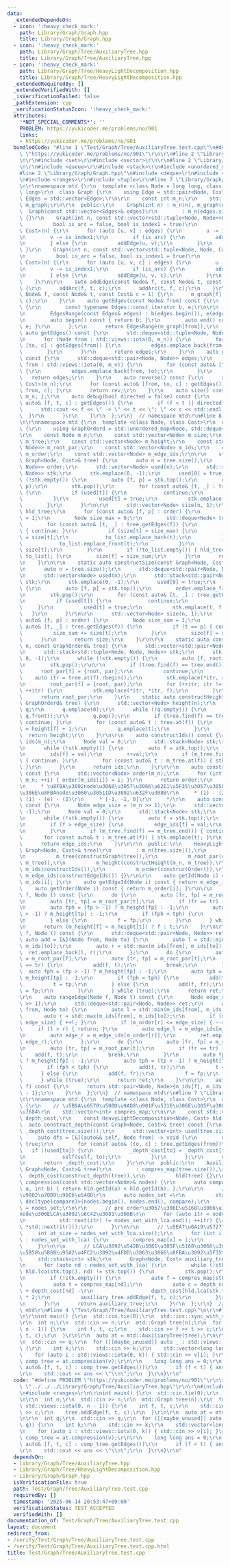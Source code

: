 ```yaml
---
data:
  _extendedDependsOn:
  - icon: ':heavy_check_mark:'
    path: Library/Graph/Graph.hpp
    title: Library/Graph/Graph.hpp
  - icon: ':heavy_check_mark:'
    path: Library/Graph/Tree/AuxiliaryTree.hpp
    title: Library/Graph/Tree/AuxiliaryTree.hpp
  - icon: ':heavy_check_mark:'
    path: Library/Graph/Tree/HeavyLightDecomposition.hpp
    title: Library/Graph/Tree/HeavyLightDecomposition.hpp
  _extendedRequiredBy: []
  _extendedVerifiedWith: []
  _isVerificationFailed: false
  _pathExtension: cpp
  _verificationStatusIcon: ':heavy_check_mark:'
  attributes:
    '*NOT_SPECIAL_COMMENTS*': ''
    PROBLEM: https://yukicoder.me/problems/no/901
    links:
    - https://yukicoder.me/problems/no/901
  bundledCode: "#line 1 \"Test/Graph/Tree/AuxiliaryTree.test.cpp\"\n#define PROBLEM\
    \ \"https://yukicoder.me/problems/no/901\"\r\n\r\n#line 2 \"Library/Graph/Tree/AuxiliaryTree.hpp\"\
    \n\r\n#include <set>\r\n#include <vector>\r\n\r\n#line 2 \"Library/Graph/Tree/HeavyLightDecomposition.hpp\"\
    \n\r\n#include <queue>\r\n#include <stack>\r\n#include <unordered_map>\r\n\r\n\
    #line 2 \"Library/Graph/Graph.hpp\"\n#include <deque>\r\n#include <iostream>\r\
    \n#include <ranges>\r\n#include <tuple>\r\n#line 7 \"Library/Graph/Graph.hpp\"\
    \n\r\nnamespace mtd {\r\n  template <class Node = long long, class Cost = long\
    \ long>\r\n  class Graph {\r\n    using Edge = std::pair<Node, Cost>;\r\n    using\
    \ Edges = std::vector<Edge>;\r\n\r\n    const int m_n;\r\n    std::vector<Edges>\
    \ m_graph;\r\n\r\n  public:\r\n    Graph(int n) : m_n(n), m_graph(n) {}\r\n  \
    \  Graph(const std::vector<Edges>& edges)\r\n        : m_n(edges.size()), m_graph(edges)\
    \ {}\r\n    Graph(int n, const std::vector<std::tuple<Node, Node>>& edges,\r\n\
    \          bool is_arc = false, bool is_index1 = true)\r\n        : Graph<Node,\
    \ Cost>(n) {\r\n      for (auto [u, v] : edges) {\r\n        u -= is_index1;\r\
    \n        v -= is_index1;\r\n        if (is_arc) {\r\n          addArc(u, v);\r\
    \n        } else {\r\n          addEdge(u, v);\r\n        }\r\n      }\r\n   \
    \ }\r\n    Graph(int n, const std::vector<std::tuple<Node, Node, Cost>>& edges,\r\
    \n          bool is_arc = false, bool is_index1 = true)\r\n        : Graph<Node,\
    \ Cost>(n) {\r\n      for (auto [u, v, c] : edges) {\r\n        u -= is_index1;\r\
    \n        v -= is_index1;\r\n        if (is_arc) {\r\n          addArc(u, v, c);\r\
    \n        } else {\r\n          addEdge(u, v, c);\r\n        }\r\n      }\r\n\
    \    }\r\n\r\n    auto addEdge(const Node& f, const Node& t, const Cost& c = 1)\
    \ {\r\n      addArc(f, t, c);\r\n      addArc(t, f, c);\r\n    }\r\n    auto addArc(const\
    \ Node& f, const Node& t, const Cost& c = 1) {\r\n      m_graph[f].emplace_back(t,\
    \ c);\r\n    }\r\n    auto getEdges(const Node& from) const {\r\n      class EdgesRange\
    \ {\r\n        const typename Edges::const_iterator b, e;\r\n\r\n      public:\r\
    \n        EdgesRange(const Edges& edges) : b(edges.begin()), e(edges.end()) {}\r\
    \n        auto begin() const { return b; }\r\n        auto end() const { return\
    \ e; }\r\n      };\r\n      return EdgesRange(m_graph[from]);\r\n    }\r\n   \
    \ auto getEdges() const {\r\n      std::deque<std::tuple<Node, Node, Cost>> edges;\r\
    \n      for (Node from : std::views::iota(0, m_n)) {\r\n        for (const auto&\
    \ [to, c] : getEdges(from)) {\r\n          edges.emplace_back(from, to, c);\r\n\
    \        }\r\n      }\r\n      return edges;\r\n    }\r\n    auto getEdgesExcludeCost()\
    \ const {\r\n      std::deque<std::pair<Node, Node>> edges;\r\n      for (Node\
    \ from : std::views::iota(0, m_n)) {\r\n        for (const auto& [to, _] : getEdges(from))\
    \ {\r\n          edges.emplace_back(from, to);\r\n        }\r\n      }\r\n   \
    \   return edges;\r\n    }\r\n    auto reverse() const {\r\n      auto rev = Graph<Node,\
    \ Cost>(m_n);\r\n      for (const auto& [from, to, c] : getEdges()) { rev.addArc(to,\
    \ from, c); }\r\n      return rev;\r\n    }\r\n    auto size() const { return\
    \ m_n; };\r\n    auto debug(bool directed = false) const {\r\n      for (const\
    \ auto& [f, t, c] : getEdges()) {\r\n        if (f < t || directed) {\r\n    \
    \      std::cout << f << \" -> \" << t << \": \" << c << std::endl;\r\n      \
    \  }\r\n      }\r\n    }\r\n  };\r\n}  // namespace mtd\r\n#line 8 \"Library/Graph/Tree/HeavyLightDecomposition.hpp\"\
    \n\r\nnamespace mtd {\r\n  template <class Node, class Cost>\r\n  class HeavyLightDecomposition\
    \ {\r\n    using GraphOrderd = std::unordered_map<Node, std::deque<Node>>;\r\n\
    \r\n    const Node m_n;\r\n    const std::vector<Node> m_size;\r\n    const GraphOrderd\
    \ m_tree;\r\n    const std::vector<Node> m_height;\r\n    const std::vector<std::pair<Node,\
    \ Node>> m_root_par;\r\n    const std::vector<Node> m_ids;\r\n    const std::vector<Node>\
    \ m_order;\r\n    const std::vector<Node> m_edge_ids;\r\n\r\n    static auto constructGraph(const\
    \ Graph<Node, Cost>& tree) {\r\n      auto n = tree.size();\r\n      std::deque<std::pair<Node,\
    \ Node>> order;\r\n      std::vector<Node> used(n);\r\n      std::stack<std::pair<Node,\
    \ Node>> stk;\r\n      stk.emplace(0, -1);\r\n      used[0] = true;\r\n      while\
    \ (!stk.empty()) {\r\n        auto [f, p] = stk.top();\r\n        order.emplace_front(f,\
    \ p);\r\n        stk.pop();\r\n        for (const auto& [t, _] : tree.getEdges(f))\
    \ {\r\n          if (used[t]) {\r\n            continue;\r\n            ;\r\n\
    \          }\r\n          used[t] = true;\r\n          stk.emplace(t, f);\r\n\
    \        }\r\n      }\r\n\r\n      std::vector<Node> size(n, 1);\r\n      GraphOrderd\
    \ hld_tree;\r\n      for (const auto& [f, p] : order) {\r\n        Node size_sum\
    \ = 1;\r\n        Node size_max = 0;\r\n        std::deque<Node> to_list;\r\n\
    \        for (const auto& [t, _] : tree.getEdges(f)) {\r\n          if (t == p)\
    \ { continue; }\r\n          if (size[t] > size_max) {\r\n            size_max\
    \ = size[t];\r\n            to_list.emplace_back(t);\r\n          } else {\r\n\
    \            to_list.emplace_front(t);\r\n          }\r\n          size_sum +=\
    \ size[t];\r\n        }\r\n        if (!to_list.empty()) { hld_tree.emplace(f,\
    \ to_list); }\r\n        size[f] = size_sum;\r\n      }\r\n      return hld_tree;\r\
    \n    }\r\n\r\n    static auto constructSize(const Graph<Node, Cost>& tree) {\r\
    \n      auto n = tree.size();\r\n      std::deque<std::pair<Node, Node>> order;\r\
    \n      std::vector<Node> used(n);\r\n      std::stack<std::pair<Node, Node>>\
    \ stk;\r\n      stk.emplace(0, -1);\r\n      used[0] = true;\r\n      while (!stk.empty())\
    \ {\r\n        auto [f, p] = stk.top();\r\n        order.emplace_front(f, p);\r\
    \n        stk.pop();\r\n        for (const auto& [t, _] : tree.getEdges(f)) {\r\
    \n          if (used[t]) {\r\n            continue;\r\n            ;\r\n     \
    \     }\r\n          used[t] = true;\r\n          stk.emplace(t, f);\r\n     \
    \   }\r\n      }\r\n\r\n      std::vector<Node> size(n, 1);\r\n      for (const\
    \ auto& [f, p] : order) {\r\n        Node size_sum = 1;\r\n        for (const\
    \ auto& [t, _] : tree.getEdges(f)) {\r\n          if (t == p) { continue; }\r\n\
    \          size_sum += size[t];\r\n        }\r\n        size[f] = size_sum;\r\n\
    \      }\r\n      return size;\r\n    }\r\n\r\n    static auto constructRootPar(Node\
    \ n, const GraphOrderd& tree) {\r\n      std::vector<std::pair<Node, Node>> root_par(n);\r\
    \n      std::stack<std::tuple<Node, Node, Node>> stk;\r\n      stk.emplace(0,\
    \ 0, -1);\r\n      while (!stk.empty()) {\r\n        auto [f, root, par] = stk.top();\r\
    \n        stk.pop();\r\n\r\n        if (tree.find(f) == tree.end()) {\r\n    \
    \      root_par[f] = {root, par};\r\n          continue;\r\n        }\r\n    \
    \    auto itr = tree.at(f).rbegin();\r\n        stk.emplace(*itr, root, par);\r\
    \n        root_par[f] = {root, par};\r\n        for (++itr; itr != tree.at(f).rend();\
    \ ++itr) {\r\n          stk.emplace(*itr, *itr, f);\r\n        }\r\n      }\r\n\
    \      return root_par;\r\n    }\r\n    static auto constructHeight(Node n, const\
    \ GraphOrderd& tree) {\r\n      std::vector<Node> height(n);\r\n      std::queue<Node>\
    \ q;\r\n      q.emplace(0);\r\n      while (!q.empty()) {\r\n        auto f =\
    \ q.front();\r\n        q.pop();\r\n        if (tree.find(f) == tree.end()) {\
    \ continue; }\r\n        for (const auto& t : tree.at(f)) {\r\n          height[t]\
    \ = height[f] + 1;\r\n          q.emplace(t);\r\n        }\r\n      }\r\n    \
    \  return height;\r\n    }\r\n\r\n    auto constructIds() const {\r\n      std::vector<Node>\
    \ ids(m_n);\r\n      Node val = 0;\r\n      std::stack<Node> stk;\r\n      stk.emplace(0);\r\
    \n      while (!stk.empty()) {\r\n        auto f = stk.top();\r\n        stk.pop();\r\
    \n        ids[f] = val;\r\n        ++val;\r\n        if (m_tree.find(f) == m_tree.end())\
    \ { continue; }\r\n        for (const auto& t : m_tree.at(f)) { stk.emplace(t);\
    \ }\r\n      }\r\n      return ids;\r\n    }\r\n\r\n    auto constructOrder()\
    \ const {\r\n      std::vector<Node> order(m_n);\r\n      for (int i = 0; i <\
    \ m_n; ++i) { order[m_ids[i]] = i; }\r\n      return order;\r\n    }\r\n    /*\r\
    \n     * \u8FBA\u3092node\u3068\u3057\u3066\u62E1\u5F35\u3057\u305F\u5834\u5408\
    \u306E\u8FBAnode\u3060\u3051ID\u3092\u632F\u308B\r\n     * (1) - (2)\r\n     *\
    \ (1) - (e) - (2)\r\n     * [-1, -1, 0]\r\n     */\r\n    auto constructEdgeIds()\
    \ const {\r\n      Node edge_size = (m_n >> 1);\r\n      std::vector<Node> edge_ids(m_n,\
    \ -1);\r\n      Node val = 0;\r\n      std::stack<Node> stk;\r\n      stk.emplace(0);\r\
    \n      while (!stk.empty()) {\r\n        auto f = stk.top();\r\n        stk.pop();\r\
    \n        if (f > edge_size) {\r\n          edge_ids[f] = val;\r\n          ++val;\r\
    \n        }\r\n        if (m_tree.find(f) == m_tree.end()) { continue; }\r\n \
    \       for (const auto& t : m_tree.at(f)) { stk.emplace(t); }\r\n      }\r\n\
    \      return edge_ids;\r\n    }\r\n\r\n  public:\r\n    HeavyLightDecomposition(const\
    \ Graph<Node, Cost>& tree)\r\n        : m_n(tree.size()),\r\n          m_size(constructSize(tree)),\r\
    \n          m_tree(constructGraph(tree)),\r\n          m_root_par(constructRootPar(m_n,\
    \ m_tree)),\r\n          m_height(constructHeight(m_n, m_tree)),\r\n         \
    \ m_ids(constructIds()),\r\n          m_order(constructOrder()),\r\n         \
    \ m_edge_ids(constructEdgeIds()) {}\r\n\r\n    auto getId(Node i) const { return\
    \ m_ids[i]; }\r\n    auto getEdgeId(Node i) const { return m_edge_ids[i]; }\r\n\
    \    auto getOrder(Node i) const { return m_order[i]; }\r\n\r\n    auto lca(Node\
    \ f, Node t) const {\r\n      do {\r\n        auto [fr, fp] = m_root_par[f];\r\
    \n        auto [tr, tp] = m_root_par[t];\r\n        if (fr == tr) { break; }\r\
    \n        auto fph = (fp > -1) ? m_height[fp] : -1;\r\n        auto tph = (tp\
    \ > -1) ? m_height[tp] : -1;\r\n        if (fph < tph) {\r\n          t = tp;\r\
    \n        } else {\r\n          f = fp;\r\n        }\r\n      } while (true);\r\
    \n      return (m_height[f] < m_height[t]) ? f : t;\r\n    }\r\n\r\n    auto range(Node\
    \ f, Node t) const {\r\n      std::deque<std::pair<Node, Node>> ret;\r\n     \
    \ auto add = [&](Node from, Node to) {\r\n        auto l = std::min(m_ids[from],\
    \ m_ids[to]);\r\n        auto r = std::max(m_ids[from], m_ids[to]);\r\n      \
    \  ret.emplace_back(l, r);\r\n      };\r\n      do {\r\n        auto [fr, fp]\
    \ = m_root_par[f];\r\n        auto [tr, tp] = m_root_par[t];\r\n        if (fr\
    \ == tr) {\r\n          add(f, t);\r\n          break;\r\n        }\r\n      \
    \  auto fph = (fp > -1) ? m_height[fp] : -1;\r\n        auto tph = (tp > -1) ?\
    \ m_height[tp] : -1;\r\n        if (fph < tph) {\r\n          add(t, tr);\r\n\
    \          t = tp;\r\n        } else {\r\n          add(f, fr);\r\n          f\
    \ = fp;\r\n        }\r\n      } while (true);\r\n      return ret;\r\n    }\r\n\
    \r\n    auto rangeEdge(Node f, Node t) const {\r\n      Node edge_size = (m_n\
    \ >> 1);\r\n      std::deque<std::pair<Node, Node>> ret;\r\n      auto add = [&](Node\
    \ from, Node to) {\r\n        auto l = std::min(m_ids[from], m_ids[to]);\r\n \
    \       auto r = std::max(m_ids[from], m_ids[to]);\r\n        if (m_order[l] <=\
    \ edge_size) { ++l; }\r\n        if (m_order[r] <= edge_size) { --r; }\r\n   \
    \     if (l > r) { return; }\r\n        auto edge_l = m_edge_ids[m_order[l]];\r\
    \n        auto edge_r = m_edge_ids[m_order[r]];\r\n        ret.emplace_back(edge_l,\
    \ edge_r);\r\n      };\r\n      do {\r\n        auto [fr, fp] = m_root_par[f];\r\
    \n        auto [tr, tp] = m_root_par[t];\r\n        if (fr == tr) {\r\n      \
    \    add(f, t);\r\n          break;\r\n        }\r\n        auto fph = (fp > -1)\
    \ ? m_height[fp] : -1;\r\n        auto tph = (tp > -1) ? m_height[tp] : -1;\r\n\
    \        if (fph < tph) {\r\n          add(t, tr);\r\n          t = tp;\r\n  \
    \      } else {\r\n          add(f, fr);\r\n          f = fp;\r\n        }\r\n\
    \      } while (true);\r\n      return ret;\r\n    }\r\n\r\n    auto rangeSubTree(Node\
    \ f) const {\r\n      return std::pair<Node, Node>{m_ids[f], m_ids[f] + m_size[f]\
    \ - 1};\r\n    }\r\n  };\r\n}  // namespace mtd\r\n#line 7 \"Library/Graph/Tree/AuxiliaryTree.hpp\"\
    \n\r\nnamespace mtd {\r\n  template <class Node, class Cost>\r\n  class AuxiliaryTree\
    \ {\r\n    // \u5B9A\u6570\u500D\u9AD8\u901F\u5316\u306E\u305F\u3081\u7834\u58CA\
    \u7684\r\n    std::vector<int> compres_map;\r\n\r\n    const std::vector<Cost>\
    \ depth_cost;\r\n    const HeavyLightDecomposition<Node, Cost> hld;\r\n\r\n  \
    \  auto construct_depth(const Graph<Node, Cost>& tree) const {\r\n      std::vector<Cost>\
    \ _depth_cost(tree.size());\r\n      std::vector<int> used(tree.size());\r\n \
    \     auto dfs = [&](auto&& self, Node from) -> void {\r\n        used[from] =\
    \ true;\r\n        for (const auto& [to, c] : tree.getEdges(from))\r\n       \
    \   if (!used[to]) {\r\n            _depth_cost[to] = _depth_cost[from] + c;\r\
    \n            self(self, to);\r\n          }\r\n      };\r\n      dfs(dfs, 0);\r\
    \n      return _depth_cost;\r\n    }\r\n\r\n  public:\r\n    AuxiliaryTree(const\
    \ Graph<Node, Cost>& tree)\r\n        : compres_map(tree.size()),\r\n        \
    \  depth_cost(construct_depth(tree)),\r\n          hld(tree) {}\r\n\r\n    auto\
    \ compression(const std::vector<Node>& nodes) {\r\n      auto compare = [&](int\
    \ a, int b) { return hld.getId(a) < hld.getId(b); };\r\n\r\n      // \u5143\u306E\
    \u9802\u70B9\u96C6\u5408\r\n      auto nodes_set =\r\n          std::set<int,\
    \ decltype(compare)>(nodes.begin(), nodes.end(), compare);\r\n      auto nodes_set_with_lca\
    \ = nodes_set;\r\n\r\n      // pre order\u3067\u306E\u5168\u3066\u306E\u96A3\u63A5\
    node\u306ELCA\u3092\u6C42\u3081\u308B\r\n      for (auto itr = nodes_set_with_lca.begin();\r\
    \n           std::next(itr) != nodes_set_with_lca.end(); ++itr) {\r\n        nodes_set_with_lca.emplace(hld.lca(*itr,\
    \ *std::next(itr)));\r\n      }\r\n\r\n      // \u5EA7\u6A19\u5727\u7E2E\r\n \
    \     int at_size = nodes_set_with_lca.size();\r\n      for (int i = 0; auto x\
    \ : nodes_set_with_lca) {\r\n        compres_map[x] = i;\r\n        ++i;\r\n \
    \     }\r\n\r\n      // LCA\u3092\u542B\u3081\u305F\u5168\u3066\u306Enode\u3067\
    \u5B50\u5B6B\u95A2\u4FC2\u3092\u4FDD\u3063\u3066\u8FBA\u3092\u5F35\u308B\r\n \
    \     std::stack<int> stk;\r\n      Graph<Node, Cost> auxiliary_tree(at_size);\r\
    \n      for (auto nd : nodes_set_with_lca) {\r\n        while (!stk.empty() &&\
    \ hld.lca(stk.top(), nd) != stk.top()) {\r\n          stk.pop();\r\n        }\r\
    \n        if (!stk.empty()) {\r\n          auto f = compres_map[stk.top()];\r\n\
    \          auto t = compres_map[nd];\r\n          auto c = depth_cost[stk.top()]\
    \ + depth_cost[nd] -\r\n                   depth_cost[hld.lca(stk.top(), nd)]\
    \ * 2;\r\n          auxiliary_tree.addEdge(f, t, c);\r\n        }\r\n        stk.emplace(nd);\r\
    \n      }\r\n      return auxiliary_tree;\r\n    }\r\n  };\r\n}  // namespace\
    \ mtd\r\n#line 4 \"Test/Graph/Tree/AuxiliaryTree.test.cpp\"\n\r\n#line 7 \"Test/Graph/Tree/AuxiliaryTree.test.cpp\"\
    \n\r\nint main() {\r\n  std::cin.tie(0);\r\n  std::ios::sync_with_stdio(0);\r\n\
    \r\n  int n;\r\n  std::cin >> n;\r\n  mtd::Graph tree(n);\r\n  for (auto _ : std::views::iota(0,\
    \ n - 1)) {\r\n    int f, t, c;\r\n    std::cin >> f >> t >> c;\r\n    tree.addEdge(f,\
    \ t, c);\r\n  }\r\n\r\n  auto at = mtd::AuxiliaryTree(tree);\r\n\r\n  int q;\r\
    \n  std::cin >> q;\r\n  for ([[maybe_unused]] auto _ : std::views::iota(0, q))\
    \ {\r\n    int k;\r\n    std::cin >> k;\r\n    std::vector<long long> v(k);\r\n\
    \    for (auto i : std::views::iota(0, k)) { std::cin >> v[i]; }\r\n\r\n    auto\
    \ comp_tree = at.compression(v);\r\n\r\n    long long ans = 0;\r\n    for (const\
    \ auto& [f, t, c] : comp_tree.getEdges())\r\n      if (f < t) { ans += c; }\r\n\
    \r\n    std::cout << ans << \"\\n\";\r\n  }\r\n}\r\n"
  code: "#define PROBLEM \"https://yukicoder.me/problems/no/901\"\r\n\r\n#include\
    \ \"../../../Library/Graph/Tree/AuxiliaryTree.hpp\"\r\n\r\n#include <iostream>\r\
    \n#include <ranges>\r\n\r\nint main() {\r\n  std::cin.tie(0);\r\n  std::ios::sync_with_stdio(0);\r\
    \n\r\n  int n;\r\n  std::cin >> n;\r\n  mtd::Graph tree(n);\r\n  for (auto _ :\
    \ std::views::iota(0, n - 1)) {\r\n    int f, t, c;\r\n    std::cin >> f >> t\
    \ >> c;\r\n    tree.addEdge(f, t, c);\r\n  }\r\n\r\n  auto at = mtd::AuxiliaryTree(tree);\r\
    \n\r\n  int q;\r\n  std::cin >> q;\r\n  for ([[maybe_unused]] auto _ : std::views::iota(0,\
    \ q)) {\r\n    int k;\r\n    std::cin >> k;\r\n    std::vector<long long> v(k);\r\
    \n    for (auto i : std::views::iota(0, k)) { std::cin >> v[i]; }\r\n\r\n    auto\
    \ comp_tree = at.compression(v);\r\n\r\n    long long ans = 0;\r\n    for (const\
    \ auto& [f, t, c] : comp_tree.getEdges())\r\n      if (f < t) { ans += c; }\r\n\
    \r\n    std::cout << ans << \"\\n\";\r\n  }\r\n}\r\n"
  dependsOn:
  - Library/Graph/Tree/AuxiliaryTree.hpp
  - Library/Graph/Tree/HeavyLightDecomposition.hpp
  - Library/Graph/Graph.hpp
  isVerificationFile: true
  path: Test/Graph/Tree/AuxiliaryTree.test.cpp
  requiredBy: []
  timestamp: '2025-06-14 20:53:47+09:00'
  verificationStatus: TEST_ACCEPTED
  verifiedWith: []
documentation_of: Test/Graph/Tree/AuxiliaryTree.test.cpp
layout: document
redirect_from:
- /verify/Test/Graph/Tree/AuxiliaryTree.test.cpp
- /verify/Test/Graph/Tree/AuxiliaryTree.test.cpp.html
title: Test/Graph/Tree/AuxiliaryTree.test.cpp
---
```

